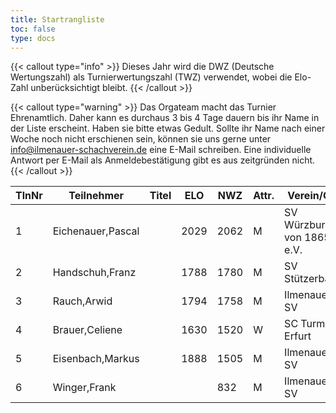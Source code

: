 ```yaml
---
title: Startrangliste
toc: false
type: docs
---
```


{{< callout type="info" >}}
Dieses Jahr wird die DWZ (Deutsche Wertungszahl) als Turnierwertungszahl (TWZ) verwendet, wobei die Elo-Zahl unberücksichtigt bleibt.
{{< /callout >}}

{{< callout type="warning" >}}
Das Orgateam macht das Turnier Ehrenamtlich. Daher kann es durchaus 3 bis 4 Tage dauern bis ihr Name in der Liste erscheint. Haben sie bitte etwas Gedult. Sollte ihr Name nach einer Woche noch nicht erschienen sein, können sie uns gerne unter [info@ilmenauer-schachverein.de](mailto:info@ilmenauer-schachverein.de) eine E-Mail schreiben. Eine individuelle Antwort per E-Mail als Anmeldebestätigung gibt es aus zeitgründen nicht.
{{< /callout >}}

| TlnNr | Teilnehmer | Titel | ELO | NWZ | Attr. | Verein/Ort | Land | Geburt | FideKenn. | PKZ |
| --- | --- | --- | --- | --- | --- | --- | --- | --- | --- | --- | 
| 1 | Eichenauer,Pascal |  | 2029 | 2062 | M | SV Würzburg von 1865 e.V. | GER | 1999 | 12991848 | 10276112 |
| 2 | Handschuh,Franz |  | 1788 | 1780 | M | SV Stützerbach | GER | 1948 | 34602615 | 10073513 |
| 3 | Rauch,Arwid |  | 1794 | 1758 | M | Ilmenauer SV | GER | 2003 | 16215923 | 10283822 |
| 4 | Brauer,Celiene |  | 1630 | 1520 | W | SC Turm Erfurt | GER | 2009 | 34663622 | 10724741 |
| 5 | Eisenbach,Markus |  | 1888 | 1505 | M | Ilmenauer SV | GER | 1984 | 34663630 | 10043553 |
| 6 | Winger,Frank |  |  | 832 | M | Ilmenauer SV | GER | 1964 | 16233069 | 10651767 |